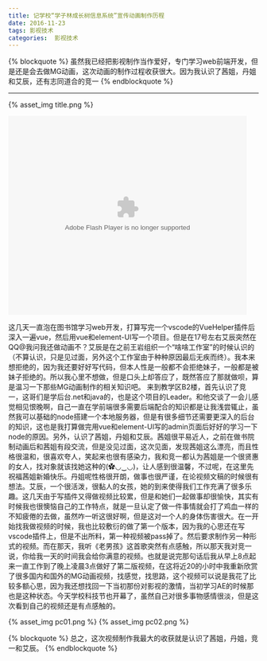 ```yaml
---
title: 记学校“学子林成长树信息系统”宣传动画制作历程
date: 2016-11-23 
tags: 影视技术 
categories:  影视技术
---
```


{% blockquote %}
虽然我已经把影视制作当作爱好，专门学习web前端开发，但是还是会去做MG动画，这次动画的制作过程收获很大。因为我认识了茜姐，丹姐和艾辰，还有志同道合的竞一
{% endblockquote %}

<!--more-->

---------------------------------------------------------------------------------------------------------

{% asset_img title.png %}

<embed src="http://player.youku.com/player.php/sid/XMTgzMjIwMzIxNg==/v.swf" allowFullScreen="true" quality="high" width="480" height="400" align="middle" allowScriptAccess="always" type="application/x-shockwave-flash"></embed>


   这几天一直泡在图书馆学习web开发，打算写完一个vscode的VueHelper插件后深入一遍vue，然后用vue和element-UI写一个项目。但是在17号左右艾辰突然在QQ@我问我还做动画不？艾辰是在之前王岩组织一个“啥啥工作室”的时候认识的（不算认识，只是见过面，另外这个工作室由于种种原因最后无疾而终）。我本来想拒绝的，因为我还要好好写代码，但本人性是一般都不会拒绝妹子，一般都是被妹子拒绝的。所以我心里不想做，但是口头上却答应了，既然答应了那就做呗，算是温习一下那些MG动画制作的相关知识吧。 来到教学区B2楼，首先认识了竞一，这哥们是学后台.net和java的，也是这个项目的Leader。和他交谈了一会儿感觉相见恨晚啊，自己一直在学前端很多需要后端配合的知识都是让我浅尝辄止，虽然我可以基础的node搭建一个本地服务器，但是有很多细节还需要更深入的后台的知识，这也是我打算做完用vue和element-UI写的admin页面后好好的学习一下node的原因。另外，认识了茜姐，丹姐和艾辰。茜姐很平易近人，之前在做书院制动画后和茜姐有段交流，但是没见过面，这次见面，发现茜姐这么漂亮，而且性格很温和，很喜欢夸人，笑起来也很有感染力，我和竞一都认为茜姐是一个很贤惠的女人，找对象就该找她这种的(✿◡‿◡)，让人感到很温馨，不过呢，在这里先祝福茜姐新婚快乐。丹姐呢性格很开朗，做事也很严谨，在论视频文稿的时候很有想法。艾辰，一个很活泼，很黏人的女孩，她的到来使得我们工作充满了很多乐趣。这几天由于写插件又得做视频比较累，但是和她们一起做事却很愉快，其实有时候我也很懊恼自己的工作特点，就是一旦认定了做一件事情就会打了鸡血一样的不知疲倦的去做，虽然咋一听这很好啊，但是这对一个人的身体伤害很大。在一开始找我做视频的时候，我也比较敷衍的做了第一个版本，因为我的心思还在写vscode插件上，但是不出所料，第一种视频被pass掉了。然后要求制作另一种形式的视频。而在那天，我听《老男孩》这首歌突然有点感触，所以那天我对竞一说，你给我一天的时间我会给你满意的视频。也就是说完那句话后我从早上8点起来一直工作到了晚上凌晨3点做好了第二版视频，在这将近20的小时中我重新欣赏了很多国内和国外的MG动画视频，找感觉，找思路，这个视频可以说是我花了比较多额心思，因为我还想找回一下当初那份对影视的激情，当初学习AE的时候那也是这种状态。今天学校科技节也开幕了，虽然自己对很多事物感情很淡，但是这次看到自己的视频还是有点感触的。

  {% asset_img pc01.png %}
  {% asset_img pc02.png %}

 
 {% blockquote %}
 总之，这次视频制作我最大的收获就是认识了茜姐，丹姐，竞一和艾辰。
 {% endblockquote %}

